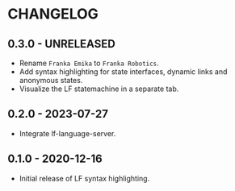 # CHANGELOG

## 0.3.0 - UNRELEASED

* Rename `Franka Emika` to `Franka Robotics`.
* Add syntax highlighting for state interfaces, dynamic links and anonymous states.
* Visualize the LF statemachine in a separate tab.

## 0.2.0 - 2023-07-27

* Integrate lf-language-server.

## 0.1.0 - 2020-12-16

* Initial release of LF syntax highlighting.
